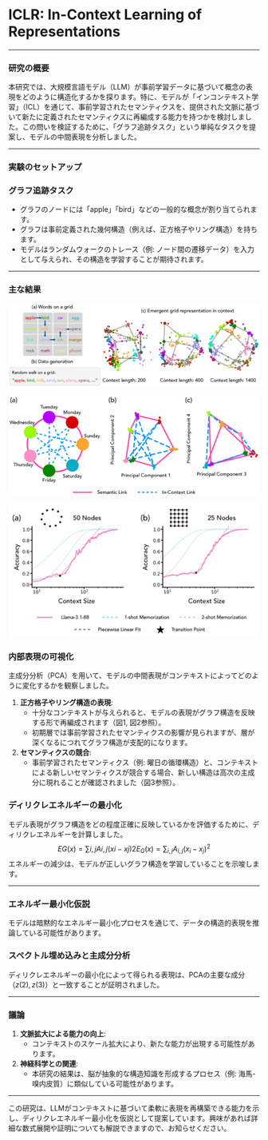 # ICLR: In-Context Learning of Representations

---

### **研究の概要**

本研究では、大規模言語モデル（LLM）が事前学習データに基づいて概念の表現をどのように構造化するかを探ります。特に、モデルが「インコンテキスト学習」（ICL）を通じて、事前学習されたセマンティクスを、提供された文脈に基づいて新たに定義されたセマンティクスに再編成する能力を持つかを検討しました。この問いを検証するために、「グラフ追跡タスク」という単純なタスクを提案し、モデルの中間表現を分析しました。

---

### **実験のセットアップ**

### **グラフ追跡タスク**

- グラフのノードには「apple」「bird」などの一般的な概念が割り当てられます。
- グラフは事前定義された幾何構造（例えば、正方格子やリング構造）を持ちます。
- モデルはランダムウォークのトレース（例: ノード間の遷移データ）を入力として与えられ、その構造を学習することが期待されます。

---

### **主な結果**

![image.png](<image/ICLR In-Context Learning of Representations 173821c4096b80a5abfbc12d2c012e42/image.png>)

![image.png](<image/ICLR In-Context Learning of Representations 173821c4096b80a5abfbc12d2c012e42/image 1.png>)

![image.png](<image/ICLR In-Context Learning of Representations 173821c4096b80a5abfbc12d2c012e42/image 2.png>)

### **内部表現の可視化**

主成分分析（PCA）を用いて、モデルの中間表現がコンテキストによってどのように変化するかを観察しました。

1. **正方格子やリング構造の表現**:
    - 十分なコンテキストが与えられると、モデルの表現がグラフ構造を反映する形で再編成されます（図1, 図2参照）。
    - 初期層では事前学習されたセマンティクスの影響が見られますが、層が深くなるにつれてグラフ構造が支配的になります。
2. **セマンティクスの競合**:
    - 事前学習されたセマンティクス（例: 曜日の循環構造）と、コンテキストによる新しいセマンティクスが競合する場合、新しい構造は高次の主成分に現れることが確認されました（図3参照）。

### **ディリクレエネルギーの最小化**

モデル表現がグラフ構造をどの程度正確に反映しているかを評価するために、ディリクレエネルギーを計算しました。
$$
EG(x)=∑i,jAi,j(xi−xj)2E_G(x) = \sum_{i,j} A_{i,j} (x_i - x_j)^2
$$
エネルギーの減少は、モデルが正しいグラフ構造を学習していることを示唆します。

---

### **エネルギー最小化仮説**

モデルは暗黙的なエネルギー最小化プロセスを通じて、データの構造的表現を推論している可能性があります。

### **スペクトル埋め込みと主成分分析**

ディリクレエネルギーの最小化によって得られる表現は、PCAの主要な成分$（z(2), z(3)）$と一致することが証明されました。

---

### **議論**

1. **文脈拡大による能力の向上**:
    - コンテキストのスケール拡大により、新たな能力が出現する可能性があります。
2. **神経科学との関連**:
    - 本研究の結果は、脳が抽象的な構造知識を形成するプロセス（例: 海馬-嗅内皮質）に類似している可能性があります。

---

この研究は、LLMがコンテキストに基づいて柔軟に表現を再構築できる能力を示し、ディリクレエネルギー最小化を仮説として提案しています。興味があれば詳細な数式展開や証明についても解説できますので、お知らせください。
